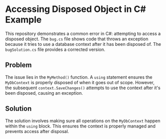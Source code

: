 # Accessing Disposed Object in C# Example

This repository demonstrates a common error in C#: attempting to access a disposed object.  The `bug.cs` file shows code that throws an exception because it tries to use a database context after it has been disposed of. The `bugSolution.cs` file provides a corrected version.

## Problem
The issue lies in the `MyMethod()` function.  A `using` statement ensures the `MyDbContext` is properly disposed of when it goes out of scope. However, the subsequent `context.SaveChanges()` attempts to use the context after it's been disposed, causing an exception.

## Solution
The solution involves making sure all operations on the `MyDbContext` happen within the `using` block.  This ensures the context is properly managed and prevents access after disposal.